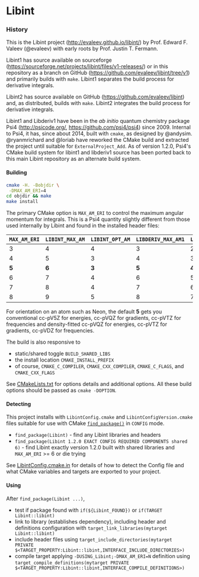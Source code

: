 # Libint

### History

This is the Libint project (http://evaleev.github.io/libint/) by
Prof. Edward F. Valeev (@evaleev) with early roots by Prof. Justin T.
Fermann.

Libint1 has source available on sourceforge 
(https://sourceforge.net/projects/libint/files/v1-releases/) or in this repository as a branch on GitHub
(https://github.com/evaleev/libint/tree/v1) and primarily
builds with `make`. Libint1 separates the build process for derivative integrals.

Libint2 has source available on GitHub (https://github.com/evaleev/libint) and,
as distributed, builds with `make`. Libint2 integrates the build process for
derivative integrals.

Libint1 and Libderiv1 have been in the *ab initio* quantum chemistry package Psi4
(http://psicode.org/, https://github.com/psi4/psi4) since 2009. Internal to Psi4, it
has, since about 2014, built with `cmake`, as designed by @andysim.
@ryanmrichard and @loriab have reworked the CMake build and extracted the
project until suitable for `ExternalProject_Add`. As of version 1.2.0,
Psi4's CMake build system for libint1 and libderiv1 source has been
ported back to this main Libint repository as an alternate build system.

#### Building

```bash
cmake -H. -Bobjdir \
 -DMAX_AM_ERI=4
cd objdir && make
make install 
```

The primary CMake option is `MAX_AM_ERI` to control the maximum angular
momentum for integrals. This is a Psi4 quantity slightly different from
those used internally by Libint and found in the installed header files:

`MAX_AM_ERI` | `LIBINT_MAX_AM` | `LIBINT_OPT_AM` | `LIBDERIV_MAX_AM1` | `LIBDERIV_MAX_AM12`
------------ | --------------- | --------------- | ------------------ | -------------------
3 | 4 | 4 | 3 | 2
4 | 5 | 3 | 4 | 3
**5** | **6** | **3** | **5** | **4**
6 | 7 | 4 | 6 | 5
7 | 8 | 4 | 7 | 6
8 | 9 | 5 | 8 | 7

For orientation on an atom such as Neon, the default **5** gets you conventional cc-pV5Z for energies, cc-pVQZ for gradients, cc-pVTZ for frequencies and density-fitted cc-pVQZ for energies, cc-pVTZ for gradients, cc-pVDZ for frequencies.

The build is also responsive to 

* static/shared toggle `BUILD_SHARED_LIBS`
* the install location `CMAKE_INSTALL_PREFIX`
* of course, `CMAKE_C_COMPILER`, `CMAKE_CXX_COMPILER`, `CMAKE_C_FLAGS`, and `CMAKE_CXX_FLAGS`

See [CMakeLists.txt](CMakeLists.txt) for options details and additional options. All these build options should be passed as `cmake -DOPTION`.

#### Detecting

This project installs with `LibintConfig.cmake` and `LibintConfigVersion.cmake` files suitable for use with CMake [`find_package()`](https://cmake.org/cmake/help/v3.2/command/find_package.html) in `CONFIG` mode.

* `find_package(Libint)` - find any Libint libraries and headers
* `find_package(Libint 1.2.0 EXACT CONFIG REQUIRED COMPONENTS shared 6)` - find Libint exactly version 1.2.0 built with shared libraries and `MAX_AM_ERI` >= 6 or die trying

See [LibintConfig.cmake.in](cmake/LibintConfig.cmake.in) for details of how to detect the Config file and what CMake variables and targets are exported to your project.

#### Using

After `find_package(Libint ...)`,

* test if package found with `if(${Libint_FOUND})` or `if(TARGET Libint::libint)`
* link to library (establishes dependency), including header and definitions configuration with `target_link_libraries(mytarget Libint::libint)`
* include header files using `target_include_directories(mytarget PRIVATE $<TARGET_PROPERTY:Libint::libint,INTERFACE_INCLUDE_DIRECTORIES>)`
* compile target applying `-DUSING_Libint;-DMAX_AM_ERI=N` definition using `target_compile_definitions(mytarget PRIVATE $<TARGET_PROPERTY:Libint::libint,INTERFACE_COMPILE_DEFINITIONS>)`
